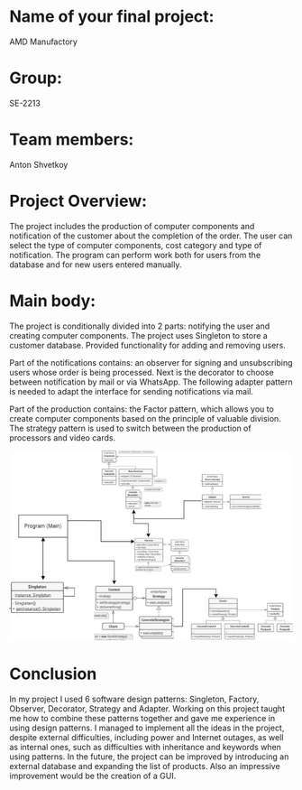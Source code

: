 
# Name of your final project:
AMD Manufactory

# Group: 
SE-2213

# Team members:
Anton Shvetkoy

# Project Overview:
The project includes the production of computer components and notification of the customer about the completion of the order. The user can select the type of computer components, cost category and type of notification. The program can perform work both for users from the database and for new users entered manually.

# Main body:
The project is conditionally divided into 2 parts: notifying the user and creating computer components.
The project uses Singleton to store a customer database. Provided functionality for adding and removing users.

Part of the notifications contains: an observer for signing and unsubscribing users whose order is being processed. Next is the decorator to choose between notification by mail or via WhatsApp. The following adapter pattern is needed to adapt the interface for sending notifications via mail.

Part of the production contains: the Factor pattern, which allows you to create computer components based on the principle of valuable division. The strategy pattern is used to switch between the production of processors and video cards.

![uml diagram](https://github.com/megrIm-sa/DesignPatterns/blob/main/Final/sdp_final.jpg)

# Conclusion
In my project I used 6 software design patterns: Singleton, Factory, Observer, Decorator, Strategy and Adapter. Working on this project taught me how to combine these patterns together and gave me experience in using design patterns. I managed to implement all the ideas in the project, despite external difficulties, including power and Internet outages, as well as internal ones, such as difficulties with inheritance and keywords when using patterns. In the future, the project can be improved by introducing an external database and expanding the list of products. Also an impressive improvement would be the creation of a GUI.